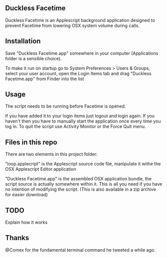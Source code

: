 ## Duckless Facetime

Duckless Facetime is an Applescript background application designed to prevent Facetime from lowering OSX system volume during calls.

## Installation

Save "Duckless Facetime.app" somewhere in your computer (Applications folder is a sensible choice).

To make it run on startup go to System Preferences > Users & Groups, select your user account, open the Login Items tab and drag "Duckless Facetime.app" from Finder into the list

## Usage
The script needs to be running before Facetime is opened.

If you have added it to your login items just logout and login again.
If you haven't then you have to manually start the application once every time you log in. To quit the script use Activity Monitor or the Force Quit menu.

## Files in this repo

There are two elements in this project folder:

"loop.applecript" is the Applescript source code file, manipulate it withe the OSX Applescript Editor application

"Duckless Facetime.app" is the assembled OSX application bundle, the script source is actually somewhere within it. This is all you need if you have no intention of modifying the script. (This is also available in a zip archive for easier download)

## TODO

Explain how it works


## Thanks

@Comex for the fundamental terminal command he tweeted a while ago.
